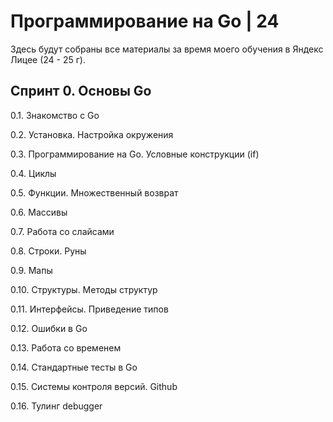 # Программирование на Go | 24

Здесь будут собраны все материалы за время моего обучения в Яндекс Лицее (24 - 25 г).

## Спринт 0. Основы Go

0.1. Знакомство c Go

0.2. Установка. Настройка окружения

0.3. Программирование на Go. Условные конструкции (if)

0.4. Циклы

0.5. Функции. Множественный возврат

0.6. Массивы

0.7. Работа со слайсами

0.8. Строки. Руны

0.9. Мапы

0.10. Структуры. Методы структур

0.11. Интерфейсы. Приведение типов

0.12. Ошибки в Go

0.13. Работа со временем

0.14. Стандартные тесты в Go

0.15. Системы контроля версий. Github

0.16. Тулинг debugger

